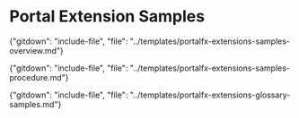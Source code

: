 # Portal Extension Samples

 {"gitdown": "include-file", "file": "../templates/portalfx-extensions-samples-overview.md"}

 {"gitdown": "include-file", "file": "../templates/portalfx-extensions-samples-procedure.md"}

 {"gitdown": "include-file", "file": "../templates/portalfx-extensions-glossary-samples.md"}